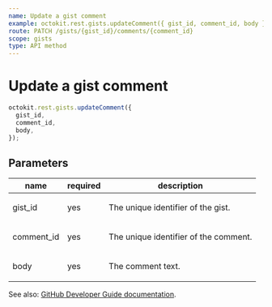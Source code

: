 ```yaml
---
name: Update a gist comment
example: octokit.rest.gists.updateComment({ gist_id, comment_id, body })
route: PATCH /gists/{gist_id}/comments/{comment_id}
scope: gists
type: API method
---
```


# Update a gist comment

```js
octokit.rest.gists.updateComment({
  gist_id,
  comment_id,
  body,
});
```

## Parameters

<table>
  <thead>
    <tr>
      <th>name</th>
      <th>required</th>
      <th>description</th>
    </tr>
  </thead>
  <tbody>
    <tr><td>gist_id</td><td>yes</td><td>

The unique identifier of the gist.

</td></tr>
<tr><td>comment_id</td><td>yes</td><td>

The unique identifier of the comment.

</td></tr>
<tr><td>body</td><td>yes</td><td>

The comment text.

</td></tr>
  </tbody>
</table>

See also: [GitHub Developer Guide documentation](https://docs.github.com/rest/reference/gists#update-a-gist-comment).
